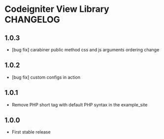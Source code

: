 # Codeigniter View Library CHANGELOG

## 1.0.3

* [bug fix] carabiner public method css and js arguments ordering change



## 1.0.2

* [bug fix] custom configs in action



## 1.0.1

* Remove PHP short tag with default PHP syntax in the example_site



## 1.0.0

* First stable release
